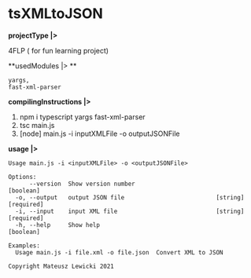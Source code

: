 # tsXMLtoJSON
**projectType |>**

4FLP ( for fun learning project)

**usedModules |> **

	yargs, 
	fast-xml-parser

**compilingInstructions |>**

1. npm i typescript yargs fast-xml-parser
2. tsc main.js
3. [node] main.js -i inputXMLFile -o outputJSONFile
	
**usage |>**
```
Usage main.js -i <inputXMLFile> -o <outputJSONFile>

Options:
      --version  Show version number                                 [boolean]
  -o, --output   output JSON file                          [string] [required]
  -i, --input    input XML file                            [string] [required]
  -h, --help     Show help                                           [boolean]

Examples:
  Usage main.js -i file.xml -o file.json  Convert XML to JSON

Copyright Mateusz Lewicki 2021
```
